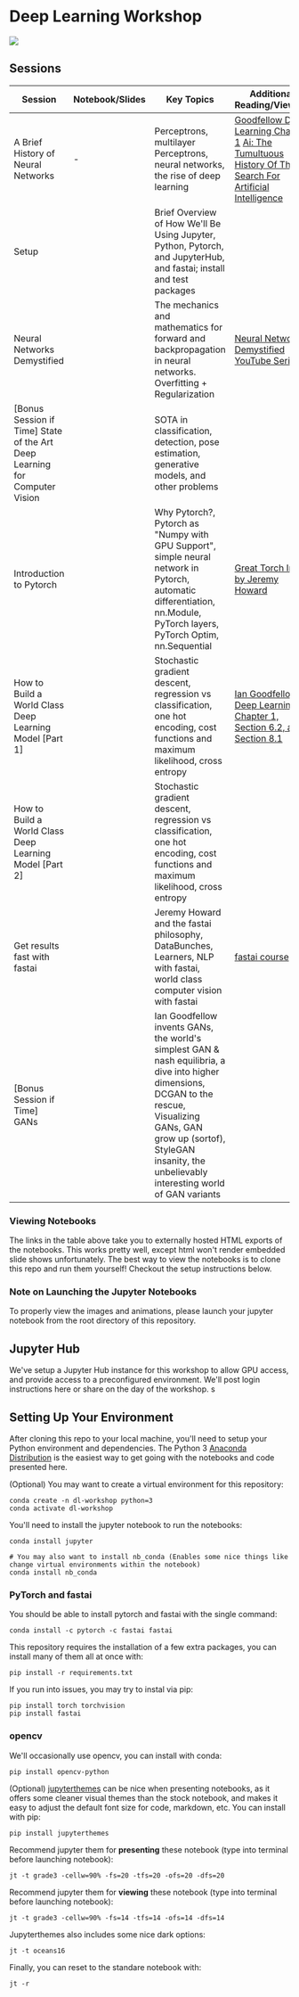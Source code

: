 # Deep Learning Workshop

![](graphics/workshop_lander.gif)


## Sessions

| Session |   Notebook/Slides    | Key Topics | Additional Reading/Viewing | 
| ------- | ------------- | --------------------------- | -------------------------- | 
| A Brief History of Neural Networks | - | Perceptrons, multilayer Perceptrons, neural networks, the rise of deep learning| [Goodfellow Deep Learning Chapter 1](https://www.deeplearningbook.org/contents/intro.html) [Ai: The Tumultuous History Of The Search For Artificial Intelligence](https://www.amazon.com/Ai-Tumultuous-History-Artificial-Intelligence/dp/0465029973/ref=sr_1_2?keywords=history+of+ai&qid=1566813741&s=books&sr=1-2) |
| Setup |  | Brief Overview of How We'll Be Using Jupyter, Python, Pytorch, and JupyterHub, and fastai; install and test packages |  | 
| Neural Networks Demystified|  | The mechanics and mathematics for forward and backpropagation in neural networks. Overfitting + Regularization|  [Neural Networks Demystified YouTube Series](https://www.youtube.com/watch?v=bxe2T-V8XRs)|
|[Bonus Session if Time] State of the Art Deep Learning for Computer Vision | | SOTA in classification, detection, pose estimation, generative models, and other problems| |
| Introduction to Pytorch | |  Why Pytorch?, Pytorch as "Numpy with GPU Support", simple neural network in Pytorch, automatic differentiation, nn.Module, PyTorch layers, PyTorch Optim, nn.Sequential | [Great Torch Intro by Jeremy Howard](https://pytorch.org/tutorials/beginner/nn_tutorial.html) |
| How to Build a World Class Deep Learning Model [Part 1] | |  Stochastic gradient descent, regression vs classification, one hot encoding, cost functions and maximum likelihood, cross entropy | [Ian Goodfellow's Deep Learning - Chapter 1, Section 6.2, and Section 8.1](https://www.deeplearningbook.org/) |
| How to Build a World Class Deep Learning Model [Part 2] | |  Stochastic gradient descent, regression vs classification, one hot encoding, cost functions and maximum likelihood, cross entropy | |
| Get results fast with fastai | | Jeremy Howard and the fastai philosophy, DataBunches, Learners, NLP with fastai, world class computer vision with fastai | [fastai course](https://github.com/fastai/course-v3)|
| [Bonus Session if Time] GANs | | Ian Goodfellow invents GANs, the world's simplest GAN & nash equilibria, a dive into higher dimensions, DCGAN to the rescue, Visualizing GANs, GAN grow up (sortof), StyleGAN insanity, the unbelievably interesting world of GAN variants | |



### Viewing Notebooks
The links in the table above take you to externally hosted HTML exports of the notebooks. This works pretty well, except html won't render embedded slide shows unfortunately. The best way to view the notebooks is to clone this repo and run them yourself! Checkout the setup instructions below.

### Note on Launching the Jupyter Notebooks
To properly view the images and animations, please launch your jupyter notebook from the root directory of this repository. 


## Jupyter Hub
We've setup a Jupyter Hub instance for this workshop to allow GPU access, and provide access to a preconfigured environment. We'll post login instructions here or share on the day of the workshop. s


## Setting Up Your Environment

After cloning this repo to your local machine, you'll need to setup your Python environment and dependencies. The Python 3 [Anaconda Distribution](https://www.anaconda.com/download) is the easiest way to get going with the notebooks and code presented here. 

(Optional) You may want to create a virtual environment for this repository: 

~~~
conda create -n dl-workshop python=3
conda activate dl-workshop
~~~

You'll need to install the jupyter notebook to run the notebooks:

~~~
conda install jupyter

# You may also want to install nb_conda (Enables some nice things like change virtual environments within the notebook)
conda install nb_conda
~~~

### PyTorch and fastai
You should be able to install pytorch and fastai with the single command: 
```
conda install -c pytorch -c fastai fastai
```

This repository requires the installation of a few extra packages, you can install many of them all at once with:
~~~
pip install -r requirements.txt
~~~


If you run into issues, you may try to instal via pip:
```
pip install torch torchvision
pip install fastai
```

### opencv
We'll occasionally use opencv, you can install with conda:
~~~
pip install opencv-python
~~~


(Optional) [jupyterthemes](https://github.com/dunovank/jupyter-themes) can be nice when presenting notebooks, as it offers some cleaner visual themes than the stock notebook, and makes it easy to adjust the default font size for code, markdown, etc. You can install with pip: 

~~~
pip install jupyterthemes
~~~

Recommend jupyter them for **presenting** these notebook (type into terminal before launching notebook):
~~~
jt -t grade3 -cellw=90% -fs=20 -tfs=20 -ofs=20 -dfs=20
~~~

Recommend jupyter them for **viewing** these notebook (type into terminal before launching notebook):
~~~
jt -t grade3 -cellw=90% -fs=14 -tfs=14 -ofs=14 -dfs=14
~~~

Jupyterthemes also includes some nice dark options: 
~~~
jt -t oceans16
~~~

Finally, you can reset to the standare notebook with: 
~~~
jt -r
~~~

